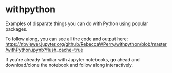 # withpython
Examples of disparate things you can do with Python using popular packages.

To follow along, you can see all the code and output here:
https://nbviewer.jupyter.org/github/RebeccaWPerry/withpython/blob/master/withPython.ipynb?flush_cache=true

If you're already familiar with Jupyter notebooks, go ahead and download/clone the notebook and follow along interactively.


